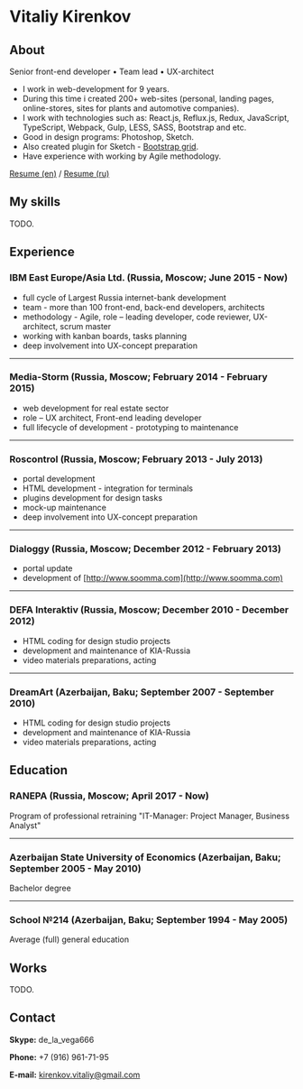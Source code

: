 # Vitaliy Kirenkov

## About
Senior front-end developer • Team lead • UX-architect
* I work in web-development for 9 years.
* During this time i created 200+ web-sites (personal, landing pages, online-stores, sites for plants and automotive companies).
* I work with technologies such as: React.js, Reflux.js, Redux, JavaScript, TypeScript, Webpack, Gulp, LESS, SASS, Bootstrap and etc.
* Good in design programs: Photoshop, Sketch.
* Also created plugin for Sketch - [Bootstrap grid](https://github.com/De-La-Vega/BootstrapGrid).
* Have experience with working by Agile methodology.

[Resume (en)](https://drive.google.com/open?id=0BzEzLZK8t86HSHRqT2VrMEdJT3M) /
[Resume (ru)](https://drive.google.com/open?id=0BzEzLZK8t86Hb3hIRmlKUjZEVG8)

## My skills
TODO.

## Experience

### IBM East Europe/Asia Ltd. (Russia, Moscow; June 2015 - Now)
* full cycle of Largest Russia internet-bank development
* team - more than 100 front-end, back-end developers, architects
* methodology - Agile, role – leading developer, code reviewer, UX-architect, scrum master
* working with kanban boards, tasks planning
* deep involvement into UX-concept preparation

***

### Media-Storm (Russia, Moscow; February 2014 - February 2015)
* web development for real estate sector
* role – UX architect, Front-end leading developer
* full lifecycle of development - prototyping to maintenance

***

### Roscontrol (Russia, Moscow; February 2013 - July 2013)
* portal development
* HTML development - integration for terminals
* plugins development for design tasks
* mock-up maintenance
* deep involvement into UX-concept preparation

***

### Dialoggy (Russia, Moscow; December 2012 - February 2013)
* portal update
* development of [http://www.soomma.com](http://www.soomma.com)

***

### DEFA Interaktiv (Russia, Moscow; December 2010 - December 2012)
* HTML coding for design studio projects
* development and maintenance of KIA-Russia
* video materials preparations, acting

***

### DreamArt (Azerbaijan, Baku; September 2007 - September 2010)
* HTML coding for design studio projects
* development and maintenance of KIA-Russia
* video materials preparations, acting


## Education

### RANEPA (Russia, Moscow; April 2017 - Now)
Program of professional retraining "IT-Manager: Project Manager, Business Analyst"

***

### Azerbaijan State University of Economics (Azerbaijan, Baku; September 2005 - May 2010)
Bachelor degree

***

### School №214 (Azerbaijan, Baku; September 1994 - May 2005)
Average (full) general education

## Works
TODO.

## Contact
__Skype:__ de_la_vega666

__Phone:__ +7 (916) 961-71-95

__E-mail:__ <a href="mailto:kirenkov.vitaliy@gmail.com">kirenkov.vitaliy@gmail.com</a>